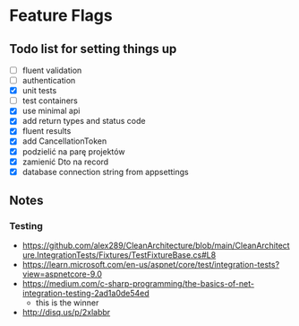 # Feature Flags

## Todo list for setting things up

- [ ] fluent validation
- [ ] authentication
- [x] unit tests
- [ ] test containers
- [x] use minimal api
- [x] add return types and status code
- [x] fluent results
- [x] add CancellationToken
- [x] podzielić na parę projektów
- [x] zamienić Dto na record
- [x] database connection string from appsettings

## Notes

### Testing

- https://github.com/alex289/CleanArchitecture/blob/main/CleanArchitecture.IntegrationTests/Fixtures/TestFixtureBase.cs#L8
- https://learn.microsoft.com/en-us/aspnet/core/test/integration-tests?view=aspnetcore-9.0
- https://medium.com/c-sharp-programming/the-basics-of-net-integration-testing-2ad1a0de54ed
    - this is the winner
- http://disq.us/p/2xlabbr 

